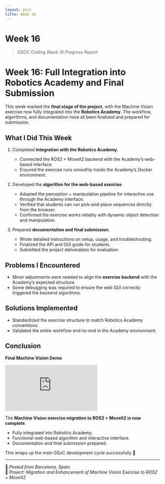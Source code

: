 ```yaml
---
layout: post
title: Week 16
---
```


# Week 16  
> *GSOC Coding Week 16 Progress Report*

# Week 16: Full Integration into Robotics Academy and Final Submission

This week marked the **final stage of the project**, with the Machine Vision exercise now fully integrated into the **Robotics Academy**. The workflow, algorithms, and documentation have all been finalized and prepared for submission.

## What I Did This Week

1. Completed **integration with the Robotics Academy**.  
   - Connected the ROS2 + MoveIt2 backend with the Academy’s web-based interface.  
   - Ensured the exercise runs smoothly inside the Academy’s Docker environment.  

2. Developed the **algorithm for the web-based exercise**.  
   - Adapted the perception + manipulation pipeline for interactive use through the Academy interface.  
   - Verified that students can run pick-and-place sequences directly from the browser.  
   - Confirmed the exercise works reliably with dynamic object detection and manipulation.  

3. Prepared **documentation and final submission**.  
   - Wrote detailed instructions on setup, usage, and troubleshooting.  
   - Finalized the API and GUI guide for students.  
   - Submitted the project deliverables for evaluation.  

## Problems I Encountered

- Minor adjustments were needed to align the **exercise backend** with the Academy’s expected structure.  
- Some debugging was required to ensure the web GUI correctly triggered the backend algorithms.  

## Solutions Implemented

- Standardized the exercise structure to match Robotics Academy conventions.  
- Validated the entire workflow end-to-end in the Academy environment.  

## Conclusion

<strong>Final Machine Vision Demo</strong><br>
<div class="video_container">
<iframe src="https://www.youtube.com/embed/fKE_x4nqXuk" title="Final Machine Vision Demo" frameborder="0" allow="accelerometer; autoplay; clipboard-write; encrypted-media; gyroscope; picture-in-picture" allowfullscreen class="video"></iframe>
</div>

The **Machine Vision exercise migration to ROS2 + MoveIt2 is now complete**.  
- Fully integrated into Robotics Academy.  
- Functional web-based algorithm and interactive interface.  
- Documentation and final submission prepared.  

This wraps up the main GSoC development cycle successfully 🎉  

---

📍 *Posted from Barcelona, Spain*  
🧠 *Project: Migration and Enhancement of Machine Vision Exercise to ROS2 + MoveIt2*  
